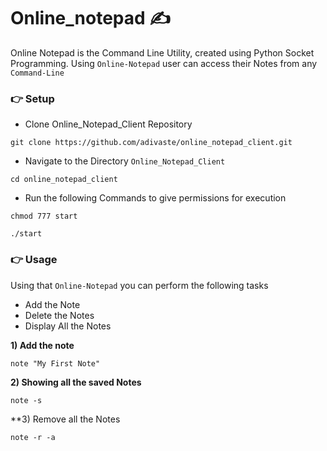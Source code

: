 # Online_notepad ✍️



Online Notepad is the Command Line Utility, created using Python Socket Programming. Using `Online-Notepad` user can access their Notes from any `Command-Line`

<h3>👉 Setup </h3>

- Clone Online_Notepad_Client Repository
```
git clone https://github.com/adivaste/online_notepad_client.git
```
- Navigate to the Directory `Online_Notepad_Client`
```
cd online_notepad_client
```
- Run the following Commands to give permissions for execution
```
chmod 777 start
```
```
./start
```
<h3>👉 Usage </h3>

Using that `Online-Notepad` you can perform the following tasks
- Add the Note 
- Delete the Notes
- Display All the Notes


**1) Add the note**
```
note "My First Note"
```
**2) Showing all the saved Notes**
  ```
  note -s
  ```
**3) Remove all the Notes
```
note -r -a
```


